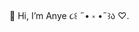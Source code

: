 🐇 Hi, I’m Anye ૮꒰ ˶• ༝ •˶꒱ა ♡. 

<!---
anyekantata/anyekantata is a ✨ special ✨ repository because its `README.md` (this file) appears on your GitHub profile.
You can click the Preview link to take a look at your changes.
--->
